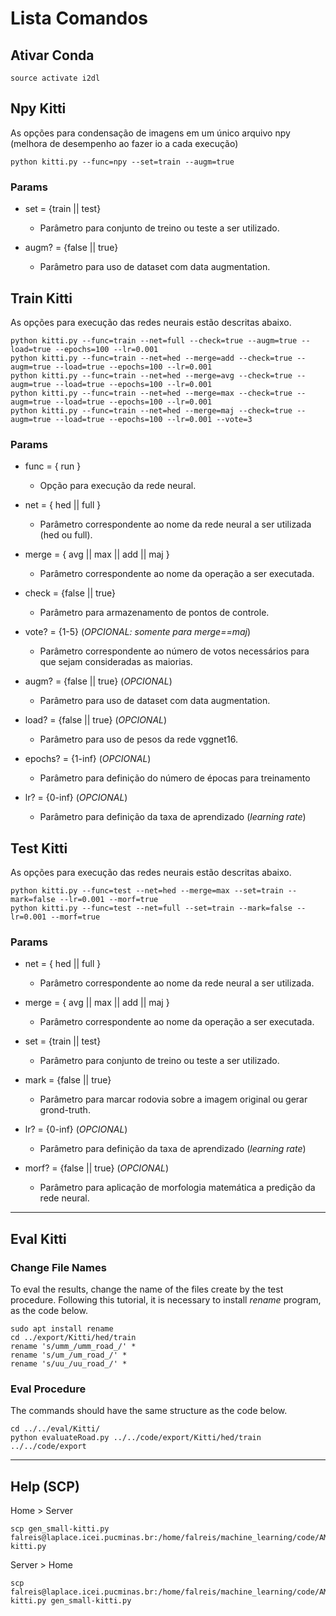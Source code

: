 # Lista Comandos

## Ativar Conda
```
source activate i2dl
```

## Npy Kitti
As opções para condensação de imagens em um único arquivo npy (melhora de desempenho ao fazer io a cada execução)

```
python kitti.py --func=npy --set=train --augm=true
```

### Params
* set = {train || test}
  * Parâmetro para conjunto de treino ou teste a ser utilizado.

* augm? = {false || true}
  * Parâmetro para uso de dataset com data augmentation.


## Train Kitti
As opções para execução das redes neurais estão descritas abaixo.

```
python kitti.py --func=train --net=full --check=true --augm=true --load=true --epochs=100 --lr=0.001
python kitti.py --func=train --net=hed --merge=add --check=true --augm=true --load=true --epochs=100 --lr=0.001
python kitti.py --func=train --net=hed --merge=avg --check=true --augm=true --load=true --epochs=100 --lr=0.001
python kitti.py --func=train --net=hed --merge=max --check=true --augm=true --load=true --epochs=100 --lr=0.001
python kitti.py --func=train --net=hed --merge=maj --check=true --augm=true --load=true --epochs=100 --lr=0.001 --vote=3
```

### Params
* func = { run }
  * Opção para execução da rede neural.

* net = { hed || full }
  * Parâmetro correspondente ao nome da rede neural a ser utilizada (hed ou full).

* merge = { avg || max || add || maj }
  * Parâmetro correspondente ao nome da operação a ser executada.

* check = {false || true}
  * Parâmetro para armazenamento de pontos de controle.

* vote? = {1-5} (*OPCIONAL: somente para merge==maj*)
  * Parâmetro correspondente ao número de votos necessários para que sejam consideradas as maiorias.

* augm? = {false || true}  (*OPCIONAL*)
  * Parâmetro para uso de dataset com data augmentation.

* load? = {false || true} (*OPCIONAL*)
  * Parâmetro para uso de pesos da rede vggnet16.

* epochs? = {1-inf} (*OPCIONAL*)
  * Parâmetro para definição do número de épocas para treinamento

* lr? = {0-inf} (*OPCIONAL*)
  * Parâmetro para definição da taxa de aprendizado (*learning rate*)


## Test Kitti
As opções para execução das redes neurais estão descritas abaixo.

```
python kitti.py --func=test --net=hed --merge=max --set=train --mark=false --lr=0.001 --morf=true
python kitti.py --func=test --net=full --set=train --mark=false --lr=0.001 --morf=true
```

### Params
* net = { hed || full }
  * Parâmetro correspondente ao nome da rede neural a ser utilizada.

* merge = { avg || max || add || maj }
  * Parâmetro correspondente ao nome da operação a ser executada.

* set = {train || test}
  * Parâmetro para conjunto de treino ou teste a ser utilizado.

* mark = {false || true}
  * Parâmetro para marcar rodovia sobre a imagem original ou gerar grond-truth.

* lr? = {0-inf} (*OPCIONAL*)
  * Parâmetro para definição da taxa de aprendizado (*learning rate*)

* morf? = {false || true} (*OPCIONAL*)
  * Parâmetro para aplicação de morfologia matemática a predição da rede neural.

---
## Eval Kitti

### Change File Names

To eval the results, change the name of the files create by the test procedure. Following this tutorial, it is necessary to install *rename* program, as the code below.

```
sudo apt install rename
cd ../export/Kitti/hed/train
rename 's/umm_/umm_road_/' * 
rename 's/um_/um_road_/' * 
rename 's/uu_/uu_road_/' *
```

### Eval Procedure

The commands should have the same structure as the code below.

```
cd ../../eval/Kitti/
python evaluateRoad.py ../../code/export/Kitti/hed/train ../../code/export
```

---

## Help (SCP)
Home > Server
```
scp gen_small-kitti.py falreis@laplace.icei.pucminas.br:/home/falreis/machine_learning/code/AMRP/gen_small-kitti.py
```

Server > Home
```
scp falreis@laplace.icei.pucminas.br:/home/falreis/machine_learning/code/AMRP/gen_small-kitti.py gen_small-kitti.py
```